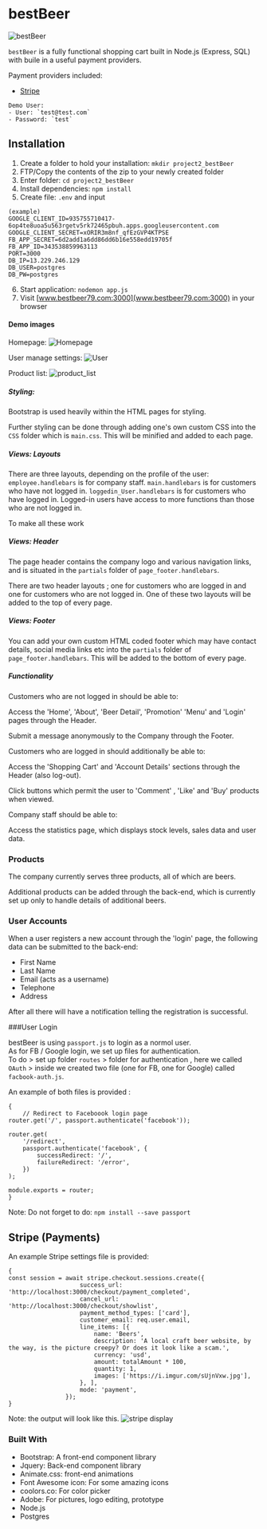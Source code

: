 # bestBeer

![bestBeer](https://github.com/tomaslee622/project2_bestBeer/blob/master/public/asset/logo.png?raw=true)

`bestBeer` is a fully functional shopping cart built in Node.js (Express, SQL) with buile in a useful payment providers.

Payment providers included:

- [Stripe](https://stripe.com/)

```
Demo User:
- User: `test@test.com`
- Password: `test`
```

## Installation

1. Create a folder to hold your installation: `mkdir project2_bestBeer`
2. FTP/Copy the contents of the zip to your newly created folder
3. Enter folder: `cd project2_bestBeer`
4. Install dependencies: `npm install`
5. Create file: `.env` and input

```
(example)
GOOGLE_CLIENT_ID=935755710417-6op4te8uoa5u563rgetv5rk72465pbuh.apps.googleusercontent.com
GOOGLE_CLIENT_SECRET=xORIR3m8nf_qfEzGVP4KTPSE
FB_APP_SECRET=6d2add1a6dd86dd6b16e558edd19705f
FB_APP_ID=343538859963113
PORT=3000
DB_IP=13.229.246.129
DB_USER=postgres
DB_PW=postgres
```

6. Start application: `nodemon app.js`
7. Visit [www.bestbeer79.com:3000](www.bestbeer79.com:3000) in your browser

#### Demo images

Homepage:
![Homepage](https://github.com/tomaslee622/project2_bestBeer/blob/master/public/asset/homepage.png?raw=true)

User manage settings:
![User](https://github.com/tomaslee622/project2_bestBeer/blob/master/public/asset/user_page.png?raw=true)

Product list:
![product_list](https://github.com/tomaslee622/project2_bestBeer/blob/master/public/asset/product_list.png?raw=true)

##### Styling:

Bootstrap is used heavily within the HTML pages for styling.

Further styling can be done through adding one's own custom CSS into the `CSS` folder which is `main.css`. This will be minified and added to each page.

##### Views: Layouts

There are three layouts, depending on the profile of the user:
`employee.handlebars` is for company staff.
`main.handlebars` is for customers who have not logged in.
`loggedin_User.handlebars` is for customers who have logged in. Logged-in users have access to more functions than those who are not logged in.

To make all these work

##### Views: Header

The page header contains the company logo and various navigation links, and is situated in the `partials` folder of `page_footer.handlebars`.

There are two header layouts ; one for customers who are logged in and one for customers who are not logged in. One of these two layouts will be added to the top of every page.

##### Views: Footer

You can add your own custom HTML coded footer which may have contact details, social media links etc into the `partials` folder of `page_footer.handlebars`. This will be added to the bottom of every page.

##### Functionality

Customers who are not logged in should be able to:

Access the 'Home', 'About', 'Beer Detail', 'Promotion' 'Menu' and 'Login' pages through the Header.

Submit a message anonymously to the Company through the Footer.

Customers who are logged in should additionally be able to:

Access the 'Shopping Cart' and 'Account Details' sections through the Header (also log-out).

Click buttons which permit the user to 'Comment' , 'Like' and 'Buy' products when viewed.

Company staff should be able to:

Access the statistics page, which displays stock levels, sales data and user data.

### Products

The company currently serves three products, all of which are beers.

Additional products can be added through the back-end, which is currently set up only to handle details of additional beers.

### User Accounts

When a user registers a new account through the 'login' page, the following data can be submitted to the back-end:

<ul>
<li>
First Name</li><li>
Last Name</li><li>
Email (acts as a username)</li><li>
Telephone</li><li>
Address</li>
</ul>

After all there will have a notification telling the registration is successful.

###User Login

bestBeer is using `passport.js` to login as a normol user. <br>As for FB / Google login, we set up files for authentication. <br>To do > set up folder `routes` > folder for authentication , here we called `OAuth` >
inside we created two file (one for FB, one for Google) called `facbook-auth.js`.

An example of both files is provided :

```
{
    // Redirect to Faceboook login page
router.get('/', passport.authenticate('facebook'));

router.get(
    '/redirect',
    passport.authenticate('facebook', {
        successRedirect: '/',
        failureRedirect: '/error',
    })
);

module.exports = router;
}
```

Note: Do not forget to do: `npm install --save passport`

## Stripe (Payments)

An example Stripe settings file is provided:

```
{
const session = await stripe.checkout.sessions.create({
                    success_url: 'http://localhost:3000/checkout/payment_completed',
                    cancel_url: 'http://localhost:3000/checkout/showlist',
                    payment_method_types: ['card'],
                    customer_email: req.user.email,
                    line_items: [{
                        name: 'Beers',
                        description: 'A local craft beer website, by the way, is the picture creepy? Or does it look like a scam.',
                        currency: 'usd',
                        amount: totalAmount * 100,
                        quantity: 1,
                        images: ['https://i.imgur.com/sUjnVxw.jpg'],
                    }, ],
                    mode: 'payment',
                });
}
```

Note: the output will look like this. 
![stripe display](https://github.com/tomaslee622/project2_bestBeer/blob/master/public/asset/stripe.png?raw=true)

### Built With

<ul>
<li>Bootstrap: A front-end component library</li>
<li>Jquery: Back-end component library</li>
<li>Animate.css: front-end animations</li>
<li>Font Awesome icon: For some amazing icons</li>
<li>coolors.co: For color picker</li>
<li>Adobe: For pictures, logo editing, prototype</li>
<li>Node.js</li>
<li>Postgres</li>
</ul>
